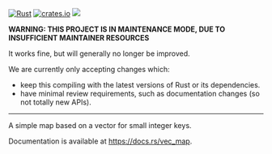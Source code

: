 
[![Rust](https://github.com/contain-rs/vec-map/actions/workflows/rust.yml/badge.svg)](https://github.com/contain-rs/vec-map/actions/workflows/rust.yml)
[![crates.io](https://img.shields.io/crates/v/vec_map.svg)](https://crates.io/crates/vec_map)
[![](https://docs.rs/vec_map/badge.svg)](https://docs.rs/vec_map)


**WARNING: THIS PROJECT IS IN MAINTENANCE MODE, DUE TO INSUFFICIENT MAINTAINER RESOURCES**

It works fine, but will generally no longer be improved.

We are currently only accepting changes which:

* keep this compiling with the latest versions of Rust or its dependencies.
* have minimal review requirements, such as documentation changes (so not totally new APIs).

------


A simple map based on a vector for small integer keys.

Documentation is available at <https://docs.rs/vec_map>.
